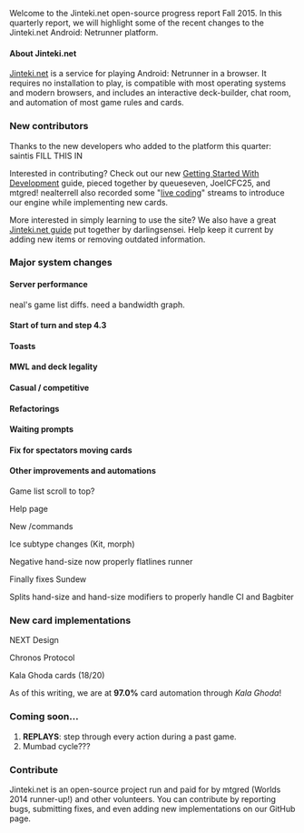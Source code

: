 Welcome to the Jinteki.net open-source progress report Fall 2015. In this quarterly report, we will highlight some of the recent changes to the Jinteki.net Android: Netrunner platform.

#### About Jinteki.net

[Jinteki.net](http://www.jinteki.net) is a service for playing Android: Netrunner in a browser. It requires no installation to play, is compatible with most operating systems and modern browsers, and includes an interactive deck-builder, chat room, and automation of most game rules and cards.

### New contributors

Thanks to the new developers who added to the platform this quarter: saintis FILL THIS IN

Interested in contributing? Check out our new [Getting Started With Development](https://github.com/mtgred/netrunner/wiki/Getting-Started-with-Development) guide, pieced together by queueseven, JoelCFC25, and mtgred! nealterrell also recorded some "[live coding](https://www.livecoding.tv/video/jintekinet-intro-tenma-line-12/)" streams to introduce our engine while implementing new cards.

More interested in simply learning to use the site? We also have a great [Jinteki.net guide](https://github.com/mtgred/netrunner/wiki/Jinteki.net-Guide) put together by darlingsensei. Help keep it current by adding new items or removing outdated information.

### Major system changes

#### Server performance

neal's game list diffs. need a bandwidth graph.

#### Start of turn and step 4.3

#### Toasts

#### MWL and deck legality

#### Casual / competitive

#### Refactorings

#### Waiting prompts

#### Fix for spectators moving cards

#### Other improvements and automations

Game list scroll to top?

Help page

New /commands

Ice subtype changes (Kit, morph)

Negative hand-size now properly flatlines runner

Finally fixes Sundew

Splits hand-size and hand-size modifiers to properly handle CI and Bagbiter

### New card implementations

NEXT Design

Chronos Protocol

Kala Ghoda cards (18/20)

As of this writing, we are at __97.0%__ card automation through _Kala Ghoda_!

### Coming soon...

1. __REPLAYS__: step through every action during a past game.
2. Mumbad cycle???

### Contribute

Jinteki.net is an open-source project run and paid for by mtgred (Worlds 2014 runner-up!) and other volunteers. You can contribute by reporting bugs, submitting fixes, and even adding new implementations on our GitHub page.